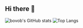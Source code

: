 ## Hi there 👋

<!--
**bovob/bovob** is a ✨ _special_ ✨ repository because its `README.md` (this file) appears on your GitHub profile.

Here are some ideas to get you started:

- 🔭 I’m currently working on ...
- 🌱 I’m currently learning ...
- 👯 I’m looking to collaborate on ...
- 🤔 I’m looking for help with ...
- 💬 Ask me about ...
- 📫 How to reach me: ...
- 😄 Pronouns: ...
- ⚡ Fun fact: ...
-->

![bovob's GitHub stats](https://github-readme-stats.vercel.app/api?username=bovob&show_icons=true&theme=tokyonight)
![Top Langs](https://github-readme-stats.vercel.app/api/top-langs/?username=bovob&layout=compact&theme=tokyonight)
